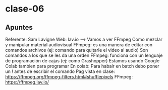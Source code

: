 # clase-06

## Apuntes 

Referente: Sam Lavigne
Web: lav.io --> Vamos a ver FFmpeg
Como mezclar y manipular material audiovisual
FFmpeg: es una manera de editar con comandos archivos (ej: comando para quitarle el video al audio) Son comandos a los que se les da una orden 
FFmpeg: funciona con un lenguaje de programación de cajas (ej: como Grashopper) 
Estamos usando Google Colab tambien para programar
En colab: Para habalr en batch debo poner un ! antes de escribir el comando
Pag vista en clase: https://ffmpeg.org/ffmpeg-filters.html#shufflepixels
FFmpeg:
https://ffmpeg.lav.io/
